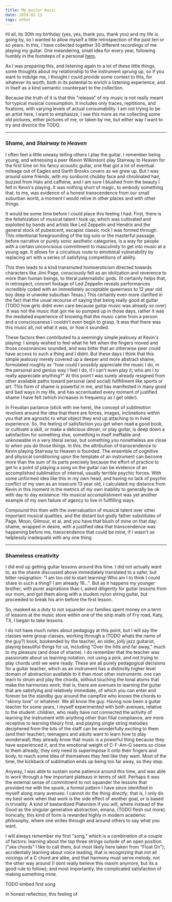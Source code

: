 ```yaml
---
title: My guitar music
date: 2019-02-13 
tags: other
---
```

Hi all, its 30th my birthday (yes, yes, thank you, thank you) and my life is going by, so I wanted to allow myself a little retrospection of the past ten or so years.  In this, I have collected together 30 different recordings of me playing my guitar.  One meandering, small idea for every year, following humbly in the footsteps of a personal [hero](https://www.youtube.com/watch?v=rioRQosAnQY).

As I was preparing this, and listening again to a lot of these little things, some thoughts about my relationship to the instrument sprung up, so if you want to indulge me, I thought I could provide some context to this, for whatever its worth, both in its potential to enrich a listening experience, and in itself as a kind semantic counterpart to the collection.

Because the truth of it is that this "release" of my music is not really meant for typical musical consumption.  It includes only traces, repititions, and fixations, with varying levels of actual consumability.  I am not trying to be an artist here, I want to emphasize, I see this more as me collecting some old pictures, either pictures of me, or taken by me, but either way I want to try and divorce the TODO.  

-----

### Shame, and _Stairway to Heaven_

I often feel a little uneasy telling others I play the guitar.  I remember being young, and witnessing a peer (Kevin Wilkinson) play Stairway to Heaven for the first time on his fancy acoustic guitar, one that got a lot of eventual mileage out of Eagles and Garth Brooks covers as we grew up. But I was around some friends, with my sunburnt chubby face and chrolinated hair, buzzed from Halo and caffeine, and I am sure I blushed from the beauty I felt in Kevin's playing.  It was nothing short of magic, to embody something that, to me, was evidence of a honest transcendence from our small suburban world, a moment I would relive in other places and with other things.  

It would be some time before I could place this feeling I had.  First, there is the fetishization of musical talent I took up, which was cultivated and exploited by bands and artists like Led Zeppelin and Hendrix and the general stock of pubescent, escapist classic rock I was formed through.  This intentional foregrounding of the big solo or the masterful passage, before narrative or purely sonic aesthetic categories, is a way for people with a certain unconcsious commitment to masculinity to get into music at a young age.  It allows for a circuitous route to emotional vulnerability by replacing art with a series of satisfying competitions of ability.  

This then leads to a kind transmuted homoeroticism directed towards characters like Jimi Page, consciously felt as an idolization and reverence to more than human beings, to literal paternalistic gods.  (It certainly helps that, in retrospect, concert footage of Led Zeppelin reveals performances incredibly coded with an immediately acceptable queerness to 12 year old boy deep in unwoke suburban Texas.)  This certainly even more clarified in the fact that the usual recourse of saying that being really good at guitar (TODO how girls didnt even care because guitar music was already so over) .It was not the music that got me so pumped up in those days, rather it was the mediated experience of knowing that the music came from a person and a consciousness I couldn't even begin to grasp.  It was _that_ there was this music all, not what it was, or how it sounded.

These factors then contributed to a seemingly simple jealousy at Kevin's playing: I simply wished to feel what he felt when the fingers moved and those cossonances sounded, and was bitter that an otherwise peer could have access to such a thing and I didnt.  But these days I think that this simple jealousy merely covered up a deeper and more abstract shame, formulated roughly as "how could I possibly appreciate the music I do, in the personal and genius way I feel I do, if I can't even play it; who am I to really appreciate anything?"  At this point I was surely already resigned from other available paths toward personal (and social) fullfillment like sports or art. This form of shame is powerful in me, and has manifested in many good and bad ways in my life, and has accentuated every moment of justified shame I have felt (which increases in frequency as I get older).

In Freudian parlance (stick with me here), the concept of _sublimation_ revolves around the idea that there are forces, images, inclinations within you that are agnostic to what object they end up attaching to in lived experience.  So, the feeling of satisfaction you get when read a good book, or cultivate a skill, or make a delicious dinner, or play guitar, is deep down a satisfaction for something else, something in itself ineffable and unknowable in a very literal sense, but something you nonetheless are close to when you do those things.  In this, the attribution of transcendence to Kevin playing Stairway to Heaven is founded.  The ensemble of cognitive and physical conditioning upon the template of an instrument can become more than the sum of its parts precisely because the effort of practice to get to a point of playing a song on the guitar can be evidence of an accomplished sublimation of internal, usually terrible psychic forces.  With some unformed idea like this in my own head, and having no lack of psychic conflict of my own as an insecure 13 year old, I calculated my distance from Kevin in this moment in the metrics of my own inability to generally be ok with day to day existence.  His musical accomplishment was yet another example of my own failure of agency to live in fullfilling ways.  

Compound this then with the overvaluation of musical talent over other important musical qualities, and the distant but godly father substitutes of Page, Moon, Gilmour, et al, and you have that blush of mine on that day: shame, wrapped in desire, with a justified idea that transcendence was happening before me, transcendence that could be mine, if I wasn't so helplessly inadequate with any one thing.

-----
### Shameless creativity

I did end up getting guitar lessons around this time.  I did not actually _want_ to, as the shame discussed above immediately translated to a safer, but bitter resignation: "I am too old to start learning!  Who am I to think I could share in such a thing?  I am already 16...".  But as it happens my younger brother, with purer aspirations than I, asked diligently for guitar lessons from our mom, and got them along with a student nylon string guitar, but proceeded to break his arm before the first lesson.  

So, masked as a duty to not squander our families spent money on a term of lessons at the music store within one of the strip malls of Fry road, Katy, TX, I began to take lessons.

I do not have much notes about pedagogy at this point, but I will say the classes were group classes, working through a (TODO whats the name of the guy?) book, bookended by the teacher, an older, jolly jazz guitarist, playing beautiful things for us, including "Over the hills and far away," much to my pleasure (and dose of shame).  I do remember that the teacher was passionate about us learning notation, not using a pick, and not trying to play chords until we were ready.  These are all purely pedagogical decisions for a guitar teacher, which as an instrument has a distinctly higher level domain of abstraction available to it than most other instruments: one can learn to strum and play the chords, without touching the tonal atoms that make the harmonies work; that is, there are avenues to learning the guitar that are satisfying and relatively immediate, of which you can enter and forever be the standby guy around the campfire who knows the chords to "skinny love" or whatever.  We all know the guy.  Having now been a guitar teacher for some years, I myself experimented with both avenues, relative to the student: children, who really have not connected the activity of learning the instrument with anything other than filial compliance, are more receptive to learning theory first, and playing single string melodies deciphered from the bits of the staff can be wonderfully exciting to them (and their teacher); teenagers and adults want to learn how to play wonderwall; they already _know_ that music is a powerful thing because they have experienced it, and the emotional weight of C-F-Am-G seems so close to them already, they only need to superimpose it onto their fingers and body, to reach some idea of themselves they feel like they want.  Most of the time, the kickback of sublimation ends up being too far away, so they stop.  

Anyway, I was able to sustain some patience around this time, and was able to work through a few important plateaus in terms of skill.  Perhaps it was the external sense of commitment to not squander the lessons that provided me with the spunk, a formal pattern I have since identified in myself along many avenues: I cannot do the thing _directly_, that is, I only do my best work when that work is the side effect of another goal, or is based in triviality.  A kind of bastardized Platonism if you will, where instead of the Good as the singular generative abstraction, emana, (TODO flesh out more).  Ironically, this kind of form is rewarded highly in modern academic philosophy, where one writes through and around others to say what you want.  

I will always remember my first "song," which is a combination of a couple of factors: learning about the top three strings outside of an open position ("ska chords" I like to call them, but most likely here taken from "Float On"); accidentally learning about voice leading, that is recognizing that not all voicings of a C chord are alike, and that harmony must serve melody, not the other way around (I dont really believe this maxim anymore, but its a good rule to follow); and most importantly, the complicated satisfaction of making something mine. 

TODO embed first song

In honest reflection, this feeling of 





